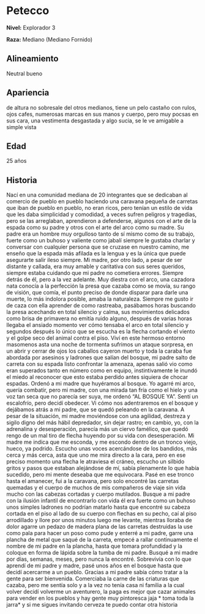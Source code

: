 # Petecco

**Nivel:** Explorador 3

**Raza:** Mediano (Mediano Fornido)

## Alineamiento
Neutral bueno

## Apariencia
de altura no sobresale del otros medianos, tiene un pelo castaño con rulos, ojos cafes, numerosas marcas en sus manos y cuerpo, pero muy pocsas en sus cara, una vestimenta desgastada y algo sucia, se le ve amigable  a simple vista

## Edad
25 años

## Historia
Nací en una comunidad mediana de 20 integrantes que se dedicaban al comercio de pueblo en pueblo haciendo una caravana pequeña de carretas que iban de pueblo en pueblo, no eran ricos, pero tenían un estilo de vida que les daba simplicidad y comodidad, a veces sufren peligros y tragedias, pero se las arreglaban, aprendieron a defenderse, algunos con el arte de la espada como su padre y otros con el arte del arco como su madre.
 Su padre era un hombre muy orgulloso tanto de sí mismo como de su trabajo, fuerte como un buhoso y valiente como jabalí siempre le gustaba charlar y conversar con cualquier persona que se cruzase en nuestro camino, me enseño que la espada más afilada es la lengua y es la única que puede asegurarte salir ileso siempre. Mi madre, por otro lado, a pesar de ser distante y callada, era muy amable y caritativa con sus seres queridos, siempre estaba cuidando que mi padre no cometiera errores. Siempre detrás de él, pero a la vez adelante. Muy diestra con el arco, una cazadora nata conocía a la perfección la presa que cazaba como se movía, su rango de visión, que comía, el punto preciso de donde disparar para  darle una muerte, lo más indolora posible, amaba la naturaleza. Siempre me gusto ir de caza con ella aprender de como rastreaba, pasábamos horas buscando la presa acechando en total silencio y calma,  sus movimientos delicados como brisa de primavera no emitía ruido alguno, después de varias horas llegaba el ansiado momento ver cómo tensaba el arco en total silencio y segundos después lo único que se escucha es la flecha cortando el viento y el golpe seco del animal contra el piso. Viví en este hermoso entorno masomenos asta una noche de tormenta sufrimos un ataque sorpresa, en un abrir y cerrar de ojos los caballos cayeron muerto y toda la caraba fue abordada por asesinos y ladrones que salían del bosque, mi padre salto de carreta con su espada listo confrontar la amenaza, apenas salió vio como eran superados tanto en número como en equipo, instintivamente le inundó el miedo al reconocer que esto estaba perdido antes siquiera de chocar espadas. Ordenó a mi madre que huyéramos al bosque. Yo agarré mi arco,  quería combatir, pero mi madre, con una mirada tan fría como el hielo y una voz tan seca que no parecía ser suya, me ordenó “AL BOSQUE YA”. Sentí un escalofrío, pero decidí obedecer. Vi cómo nos adentraremos en el bosque y dejábamos atrás a mi padre, que se quedó peleando en la caravana. A pesar de la situación, mi madre moviéndose con una agilidad, destreza y sigilo digno del más hábil depredador, sin dejar rastro; en cambio, yo, con la adrenalina y desesperación, parecía más un ciervo famélico, que quedó rengo de un mal tiro de flecha huyendo por su vida con desesperación. Mi madre me indica que me esconda, y me escondo dentro de un tronco viejo, hueco, ya podrido. Escucho unas voces acercándose de los bandidos, más cerca y más cerca, asta que uno me mira directo a la cara, pero en ese preciso momento una flecha le atraviesa el cráneo, escucho un silbido gritos y pasos que estaban alejándose de mí, sabía plenamente lo que había sucedido, pero mi mente deseaba que me equivocara. Pasé en ese tronco hasta el amanecer, fui a la caravana, pero solo encontré las carretas quemadas y el cuerpo de muchos de mis compañeros de viaje sin vida mucho con las cabezas cortadas y cuerpo mutilados. Busque a mi padre con la ilusión infantil de encontrarlo con vida él era fuerte como un buhoso unos simples ladrones no podrían matarlo hasta que encontré su cabeza cortada en el piso al lado de su cuerpo con flechas en su pecho, caí al piso arrodillado y llore por unos minutos luego me levante, mientras lloraba de dolor agarre un pedazo de madera plana de las carretas destruidas la use como pala para hacer un poso como pude y enterré a mi padre, garre una plancha de metal que saqué de la carreta, empecé a rallar continuamente el nombre de mi padre en la plancha, hasta que tomara profundidad  y la coloque en forma de lápida sobre la tumba de mi padre. Busqué a mi madre por días, semanas, meses, pero nunca la encontré. Sobrevivía con lo que aprendí de mi padre y madre, pasé unos años en el bosque hasta que decidí acercarme a un pueblo. Gracias a mi padre sabía cómo tratar a la gente para ser bienvenida. Comerciaba la carne de las criaturas que cazaba, pero me sentía solo y a la vez  no tenía casa ni familia a la cual volver decidí volverme un aventurero, la paga es mejor  que cazar animales para vender en los pueblos y hay gente muy pintoresca jaja * toma toda la jarra* y si me sigues invitando cerveza te puedo contar otra historia

